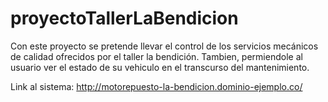 # proyectoTallerLaBendicion
Con este proyecto se pretende llevar el control de los servicios mecánicos de calidad ofrecidos por el taller la bendición. Tambien, permiendole al usuario ver el estado de su vehiculo en el transcurso del mantenimiento.

Link al sistema:
http://motorepuesto-la-bendicion.dominio-ejemplo.co/
